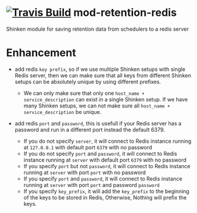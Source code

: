 <a href='https://travis-ci.org/shinken-monitoring/mod-retention-redis'><img src='https://api.travis-ci.org/shinken-monitoring/mod-retention-redis.svg?branch=master' alt='Travis Build'></a>
mod-retention-redis
===================

Shinken module for saving retention data from schedulers to a redis server

Enhancement
===========
* add redis `key prefix`, so if we use multiple Shinken setups with single 
Redis server, then we can make sure that all keys from different Shinken 
setups can be absolutely unique by using different prefixes.
  * We can only make sure that only one `host_name + service_description` can 
  exist in a single Shinken setup. If we have many Shinken setups, we can 
  not make sure all `host_name + service_description` be unique.
 
* add redis `port` and `password`, this is usefull if your Redis server has 
a password and run in a different port instead the default 6379.
  * If you do not specify `server`, it will connect to Redis instance 
  running at `127.0.0.1` with default port `6379` with no password
  * If you do not specify `port` and `password`, it will connect to Redis 
  instance running at `server` with default port `6379` with no password
  * If you specify `port` but not `password`, it will connect to Redis instance
  running at `server` with port `port` with no password
  * If you specify `port` and `password`, it will connect to Redis instance 
  running at `server` with port `port` and password `password`
  * If you specify `key_prefix`, it will add the `key_prefix` to the 
  beginning of the keys to be stored in Redis, Otherwise, Nothing will 
  prefix the keys.